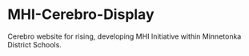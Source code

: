 # MHI-Cerebro-Display
Cerebro website for rising, developing MHI Initiative within Minnetonka District Schools. 
